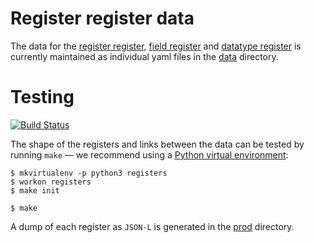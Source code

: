 # Register register data

The data for the
[register register](http://register.openregister.org),
[field register](http://field.openregister.org) and
[datatype register](http://datatype.openregister.org)
is currently maintained as individual yaml files in the [data](data/) directory.

# Testing

[![Build Status](https://travis-ci.org/openregister/registers.svg?branch=master)](https://travis-ci.org/openregister/registers)

The shape of the registers and links between the data can be tested by running `make`
— we recommend using a [Python virtual environment](http://virtualenvwrapper.readthedocs.org/en/latest/):

    $ mkvirtualenv -p python3 registers
    $ workon registers
    $ make init

    $ make

A dump of each register as `JSON-L` is generated in the [prod](prod) directory.
